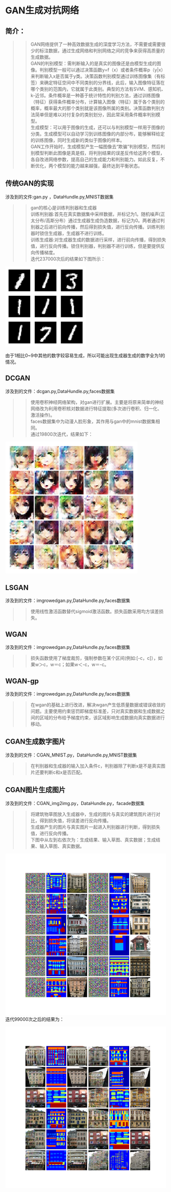 # GAN生成对抗网络
## 简介：
>>GAN网络提供了一种高效数据生成的深度学习方法，不需要或需要很少的标注数据，通过生成网络和判别网络之间的竞争来获得高质量的生成数据。  
GAN的判别模型：需判断输入的是真实的图像还是由模型生成的图像。判别模型一般可以通过决策函数y=f（x）或者条件概率p（y|x）来判断输入x是否属于y类。决策函数判别模型通过训练图像集（有标签）来确定特征空间中不同类别的分界线，此后，输入图像特征落在哪个类别的范围内，它就属于此类别。典型的方法有SVM、感知机、k-近邻。条件概率是一种基于统计特性的判别方法，通过训练图像（特征）获得条件概率分布，计算输入图像（特征）属于各个类别的概率，概率最大的那个类别就是该图像所属的类别。决策函数判别方法简单但是难以对付复杂的类别划分，因此常采用条件概率判别模型。  
生成模型：可以用于图像的生成，还可以与判别模型一样用于图像的分类。生成模型可以自动学习到训练图像的内部分布，能够解释给定的训练图像，同时生成新的类似于图像的样本。  
GAN工作开始时，生成模型产生一幅图像去“欺骗”判别模型，然后判别模型判断此图像是真是假，将判别结果的误差反传给这两个模型，各自改进网络参数，提高自己的生成能力和判别能力。如此反复，不断优化，两个模型的能力越来越强，最终达到平衡状态。
## 传统GAN的实现
涉及到的文件:gan.py ，DataHundle.py,MNIST数据集
>>gan的核心是训练判别器和生成器  
训练判别器:首先在真实数据集中采样数据，并标记为1。随机噪声(正太分布/高斯分布）通过生成器生成伪造数据，标记为0。两者通过判别器之后进行前向传播，然后得到损失值，进行反向传播。训练判别器时锁住生成器，生成器不进行训练。  
训练生成器:对生成器生成的数据进行采样，进行前向传播，得到损失值，进行反向传播。锁住判别器，判别器不进行训练，但是要提供反向传播梯度。   
迭代237000次后的结果如下图所示：  

![Image text](https://github.com/18845109194/my/blob/master/237000.png) 

由于1相比0~9中其他的数字较容易生成，所以可能出现生成器生成的数字全为1的情况。
## DCGAN  
涉及到的文件：dcgan.py,DataHundle.py,faces数据集  
>>使用卷积神经网络架构，对gan进行扩展。主要是将原来简单的神经网络改为利用卷积核对数据进行特征提取(多次进行卷积、归一化、激活操作)。  
faces数据集中为动漫人脸形象，其作用与gan中的mnist数据集相同。  
通过19800次迭代，结果如下：  

![Image text](https://github.com/18845109194/my/blob/master/dcgan19800.png)  

## LSGAN
涉及到的文件：imgrowedgan.py,DataHundle.py,faces数据集
>>使用线性激活函数替代sigmoid激活函数。损失函数采用均方误差损失。  

## WGAN
涉及到的文件：imgrowedgan.py,DataHundle.py,faces数据集
>>损失函数使用了梯度裁剪，强制参数在某个区间(例如:[-c，c]），如果w＞c，w＝c；如果w＜-c，w＝-c。  

## WGAN-gp
涉及到的文件：imgrowedgan.py,DataHundle.py,faces数据集
>>在wgan的基础上进行改进，解决wgan产生低质量数据或错误收敛的问题。主要使用约束惩罚即梯度标准差，只对真实数据和生成数据之间的区域的分布给予梯度约束，该区域影响生成数据向真实数据进行移动。  

## CGAN生成数字图片
涉及到的文件：CGAN_MNIST.py，DataHundle.py,MNIST数据集
>>在判别器和生成器的输入加入条件c，判别器除了判断x是不是真实图片还要判断c和x是否匹配。  

## CGAN图片生成图片
涉及到的文件：CGAN_img2img.py，DataHundle.py，facade数据集
>>将建筑物草图放入生成器中，生成的图片与真实的建筑图片进行对比，得到损失值，将误差进行反向传播。  
生成器产生的图片与真实图片一起进入判别器进行判断，得到损失值，进行反向传播。  
下图中从左到右依次为：生成结果、输入草图、真实数据；生成结果、输入草图、真实数据。

![Image text](https://github.com/18845109194/my/blob/master/cgan-img2img000000.png)  
迭代99000次之后的结果为：  

![Image text](https://github.com/18845109194/my/blob/master/cgan-img2img099000.png) 


